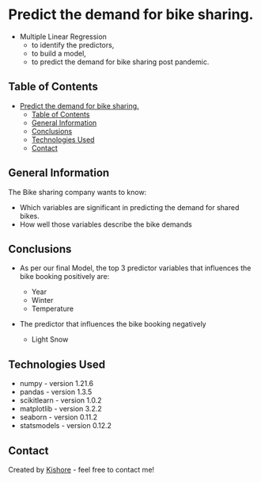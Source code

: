 # Predict the demand for bike sharing.

- Multiple Linear Regression
    - to identify the predictors,
    - to build a model,
    - to predict the demand for bike sharing post pandemic.

## Table of Contents
- [Predict the demand for bike sharing.](#predict-the-demand-for-bike-sharing)
  - [Table of Contents](#table-of-contents)
  - [General Information](#general-information)
  - [Conclusions](#conclusions)
  - [Technologies Used](#technologies-used)
  - [Contact](#contact)


## General Information

The Bike sharing company wants to know:
- Which variables are significant in predicting the demand for shared bikes.
- How well those variables describe the bike demands


## Conclusions
- As per our final Model, the top 3 predictor variables that influences the bike booking positively are:
  - Year
  - Winter
  - Temperature

- The predictor that influences the bike booking negatively
  - Light Snow

<!-- You don't have to answer all the questions - just the ones relevant to your project. -->


## Technologies Used
- numpy - version 1.21.6
- pandas - version 1.3.5
- scikitlearn - version 1.0.2
- matplotlib - version 3.2.2
- seaborn - version 0.11.2
- statsmodels - version 0.12.2

<!-- As the libraries versions keep on changing, it is recommended to mention the version of library used in this project -->


## Contact
Created by [Kishore](https://github.com/kishore-n-george) - feel free to contact me!
